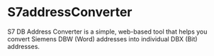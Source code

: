 # S7addressConverter
S7 DB Address Converter is a simple, web-based tool that helps you convert Siemens DBW (Word) addresses into individual DBX (Bit) addresses.
